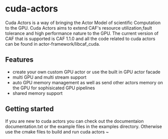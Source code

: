 # cuda-actors
Cuda Actors is a way of bringing the Actor Model of scientific Computation to the GPU.
Cuda Actors aims to extend CAF's resource utilization,fault tolerance and high performance nature to the GPU.
The current version of CAF that is supported is CAF 1.1.0 and all the code related to cuda actors
can be found in actor-framework/libcaf_cuda.


## Features
- create your own custom GPU actor or use the built in GPU actor facade
- multi GPU and multi stream support
- auto GPU memory management as well as send other actors memory on the GPU for sophisicated GPU pipelines
- shared memory support

## Getting started
If you are new to cuda actors you can check out the documentaion documentation.txt or the example files in the examples directory.
Otherwise use the cmake files to build and run cuda actors
~                                                               
